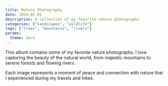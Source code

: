 ```yaml
---
title: Nature Photography
date: 2024-05-01
description: A collection of my favorite nature photographs
categories: ["landscapes", "wildlife"]
tags: ["trees", "mountains", "rivers"]
params:
  theme: dark
---
```


This album contains some of my favorite nature photographs. I love capturing the beauty of the natural world, from majestic mountains to serene forests and flowing rivers.

Each image represents a moment of peace and connection with nature that I experienced during my travels and hikes. 